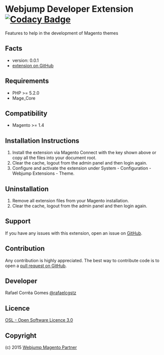 Webjump Developer Extension [![Codacy Badge](https://api.codacy.com/project/badge/cb8ee36c9cac42efbe5e13f6412c6eee)](https://www.codacy.com/app/rafaelcg_stz/Magento_Webjump_Developer)
=====================
Features to help in the development of Magento themes

Facts
-----
- version: 0.0.1
- [extension on GitHub](https://github.com/rafaelstz/Webjump_Developer)

Requirements
------------
- PHP >= 5.2.0
- Mage_Core

Compatibility
-------------
- Magento >= 1.4

Installation Instructions
-------------------------
1. Install the extension via Magento Connect with the key shown above or copy all the files into your document root.
2. Clear the cache, logout from the admin panel and then login again.
3. Configure and activate the extension under System - Configuration - Webjump Extensions - Theme.

Uninstallation
--------------
1. Remove all extension files from your Magento installation.
2. Clear the cache, logout from the admin panel and then login again.

Support
-------
If you have any issues with this extension, open an issue on [GitHub](https://github.com/rafaelstz/Magento_Webjump_Developer/issues).

Contribution
------------
Any contribution is highly appreciated. The best way to contribute code is to open a [pull request on GitHub](https://help.github.com/articles/using-pull-requests).

Developer
---------
Rafael Corrêa Gomes
[@rafaelcgstz](https://twitter.com/rafaelcgstz)

Licence
-------
[OSL - Open Software Licence 3.0](http://opensource.org/licenses/osl-3.0.php)

Copyright
---------
(c) 2015 [Webjump Magento Partner](https://github.com/webjump)
